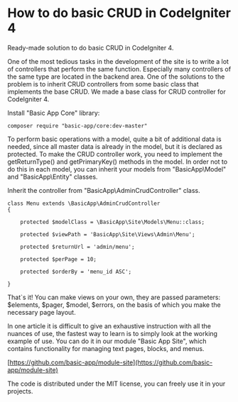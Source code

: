 How to do basic CRUD in CodeIgniter 4
=====================================

Ready-made solution to do basic CRUD in CodeIgniter 4.

One of the most tedious tasks in the development of the site is to write a lot of controllers that perform the same function. Especially many controllers of the same type are located in the backend area. One of the solutions to the problem is to inherit CRUD controllers from some basic class that implements the base CRUD. We made a base class for CRUD controller for CodeIgniter 4. 

Install "Basic App Core" library:

`composer require "basic-app/core:dev-master"`

To perform basic operations with a model, quite a bit of additional data is needed, since all master data is already in the model, but it is declared as protected. To make the CRUD controller work, you need to implement the getReturnType() and getPrimaryKey() methods in the model. In order not to do this in each model, you can inherit your models from "BasicApp\Model" and "BasicApp\Entity" classes.

Inherit the controller from "BasicApp\AdminCrudController" class.

```
class Menu extends \BasicApp\AdminCrudController
{

    protected $modelClass = \BasicApp\Site\Models\Menu::class;

    protected $viewPath = 'BasicApp\Site\Views\Admin\Menu';

    protected $returnUrl = 'admin/menu';

    protected $perPage = 10;
    
    protected $orderBy = 'menu_id ASC';

}
```

That`s it! You can make views on your own, they are passed parameters: $elements, $pager, $model, $errors, on the basis of which you make the necessary page layout.

In one article it is difficult to give an exhaustive instruction with all the nuances of use, the fastest way to learn is to simply look at the working example of use. You can do it in our module "Basic App Site", which contains functionality for managing text pages, blocks, and menus.

[https://github.com/basic-app/module-site](https://github.com/basic-app/module-site)

The code is distributed under the MIT license, you can freely use it in your projects.